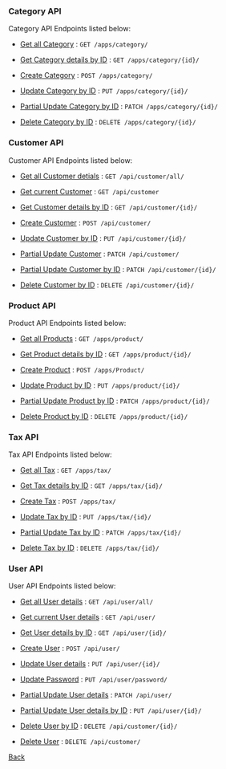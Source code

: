 ### Category API

Category API Endpoints listed below:

- [Get all Category](category/get.md) : `GET /apps/category/`
- [Get Category details by ID](category/get-id.md) : `GET /apps/category/{id}/`
- [Create Category](category/post.md) : `POST /apps/category/`
- [Update Category by ID](category/put.md) : `PUT /apps/category/{id}/`
- [Partial Update Category by ID](category/patch.md) : `PATCH /apps/category/{id}/`

- [Delete Category by ID](category/delete.md) : `DELETE /apps/category/{id}/`

### Customer API

Customer API Endpoints listed below:

- [Get all Customer detials](customer/get-all.md) : `GET /api/customer/all/`
- [Get current Customer](customer/get.md) : `GET /api/customer`
- [Get Customer details by ID](customer/get-id.md) : `GET /api/customer/{id}/`
- [Create Customer](customer/post.md) : `POST /api/customer/`
- [Update Customer by ID](customer/put.md) : `PUT /api/customer/{id}/`
- [Partial Update Customer](customer/patch.md) : `PATCH /api/customer/`
- [Partial Update Customer by ID](customer/patch-id.md) : `PATCH /api/customer/{id}/`

- [Delete Customer by ID](customer/delete.md) : `DELETE /api/customer/{id}/`

### Product API

Product API Endpoints listed below:

- [Get all Products](product/get.md) : `GET /apps/product/`
- [Get Product details by ID](product/get-id.md) : `GET /apps/product/{id}/`
- [Create Product](product/post.md) : `POST /apps/Product/`
- [Update Product by ID](product/put.md) : `PUT /apps/product/{id}/`
- [Partial Update Product by ID](product/patch.md) : `PATCH /apps/product/{id}/`

- [Delete Product by ID](product/delete.md) : `DELETE /apps/product/{id}/`

### Tax API

Tax API Endpoints listed below:

- [Get all Tax](tax/get.md) : `GET /apps/tax/`
- [Get Tax details by ID](tax/get-id.md) : `GET /apps/tax/{id}/`
- [Create Tax](tax/post.md) : `POST /apps/tax/`
- [Update Tax by ID](tax/put.md) : `PUT /apps/tax/{id}/`
- [Partial Update Tax by ID](tax/patch.md) : `PATCH /apps/tax/{id}/`

- [Delete Tax by ID](tax/delete.md) : `DELETE /apps/tax/{id}/`

### User API

User API Endpoints listed below:

- [Get all User details](user/get-all.md) : `GET /api/user/all/`
- [Get current User details](user/get.md) : `GET /api/user/`
- [Get User details by ID](user/get-id.md) : `GET /api/user/{id}/`

- [Create User](user/post.md) : `POST /api/user/`
- [Update User details](user/put-id.md) : `PUT /api/user/{id}/`
- [Update Password](user/put.md) : `PUT /api/user/password/`
- [Partial Update User details](user/patch.md) : `PATCH /api/user/`
- [Partial Update User details by ID](user/patch-id.md) : `PUT /api/user/{id}/`
- [Delete User by ID](user/delete-id.md) : `DELETE /api/customer/{id}/`
- [Delete User](user/delete.md) : `DELETE /api/customer/`

[Back](../README.md)
